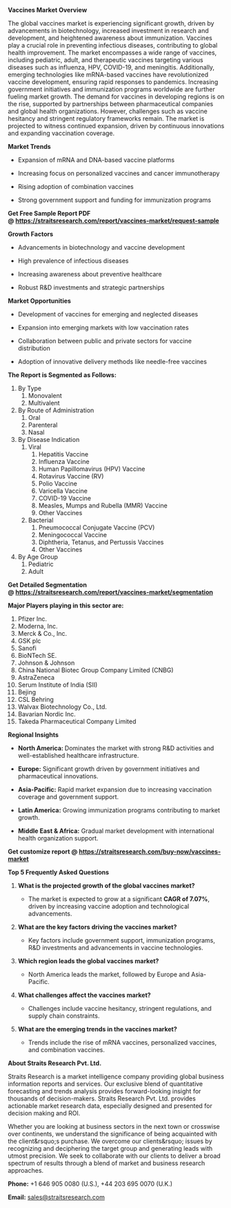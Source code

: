 <p><strong>Vaccines Market Overview</strong></p>
<p>The global vaccines market is experiencing significant growth, driven by advancements in biotechnology, increased investment in research and development, and heightened awareness about immunization. Vaccines play a crucial role in preventing infectious diseases, contributing to global health improvement. The market encompasses a wide range of vaccines, including pediatric, adult, and therapeutic vaccines targeting various diseases such as influenza, HPV, COVID-19, and meningitis. Additionally, emerging technologies like mRNA-based vaccines have revolutionized vaccine development, ensuring rapid responses to pandemics. Increasing government initiatives and immunization programs worldwide are further fueling market growth. The demand for vaccines in developing regions is on the rise, supported by partnerships between pharmaceutical companies and global health organizations. However, challenges such as vaccine hesitancy and stringent regulatory frameworks remain. The market is projected to witness continued expansion, driven by continuous innovations and expanding vaccination coverage.</p>
<p><strong>Market Trends</strong></p>
<ul>
<li>
<p>Expansion of mRNA and DNA-based vaccine platforms</p>
</li>
<li>
<p>Increasing focus on personalized vaccines and cancer immunotherapy</p>
</li>
<li>
<p>Rising adoption of combination vaccines</p>
</li>
<li>
<p>Strong government support and funding for immunization programs</p>
</li>
</ul>
<p><strong>Get Free Sample Report PDF @&nbsp;<a href=https://straitsresearch.com/report/vaccines-market/request-sample>https://straitsresearch.com/report/vaccines-market/request-sample</a>&nbsp;</strong></p>
<p><strong>Growth Factors</strong></p>
<ul>
<li>
<p>Advancements in biotechnology and vaccine development</p>
</li>
<li>
<p>High prevalence of infectious diseases</p>
</li>
<li>
<p>Increasing awareness about preventive healthcare</p>
</li>
<li>
<p>Robust R&amp;D investments and strategic partnerships</p>
</li>
</ul>
<p><strong>Market Opportunities</strong></p>
<ul>
<li>
<p>Development of vaccines for emerging and neglected diseases</p>
</li>
<li>
<p>Expansion into emerging markets with low vaccination rates</p>
</li>
<li>
<p>Collaboration between public and private sectors for vaccine distribution</p>
</li>
<li>
<p>Adoption of innovative delivery methods like needle-free vaccines</p>
</li>
</ul>
<p><strong>The Report is Segmented as Follows:</strong></p>
<ol>
<li>By Type
<ol>
<li>Monovalent</li>
<li>Multivalent</li>
</ol>
</li>
<li>By Route of Administration
<ol>
<li>Oral</li>
<li>Parenteral</li>
<li>Nasal</li>
</ol>
</li>
<li>By Disease Indication
<ol>
<li>Viral
<ol>
<li>Hepatitis Vaccine</li>
<li>Influenza Vaccine</li>
<li>Human Papillomavirus (HPV) Vaccine</li>
<li>Rotavirus Vaccine (RV)</li>
<li>Polio Vaccine</li>
<li>Varicella Vaccine</li>
<li>COVID-19 Vaccine</li>
<li>Measles, Mumps and Rubella (MMR) Vaccine</li>
<li>Other Vaccines</li>
</ol>
</li>
<li>Bacterial
<ol>
<li>Pneumococcal Conjugate Vaccine&nbsp;(PCV)</li>
<li>Meningococcal Vaccine</li>
<li>Diphtheria, Tetanus, and Pertussis Vaccines</li>
<li>Other Vaccines</li>
</ol>
</li>
</ol>
</li>
<li>By Age Group
<ol>
<li>Pediatric</li>
<li>Adult</li>
</ol>
</li>
</ol>
<p><strong>Get Detailed Segmentation @&nbsp;<a href=https://straitsresearch.com/report/vaccines-market/segmentation>https://straitsresearch.com/report/vaccines-market/segmentation</a>&nbsp;</strong></p>
<p><strong>Major Players playing in this sector are:</strong></p>
<ol>
<li>Pfizer Inc.</li>
<li>Moderna, Inc.</li>
<li>Merck &amp; Co., Inc.</li>
<li>GSK plc</li>
<li>Sanofi</li>
<li>BioNTech SE.&nbsp;</li>
<li>Johnson &amp; Johnson</li>
<li>China National Biotec Group Company Limited&nbsp;(CNBG)</li>
<li>AstraZeneca</li>
<li>Serum Institute of India (SII)</li>
<li>Bejing</li>
<li>CSL Behring</li>
<li>Walvax Biotechnology Co., Ltd.&nbsp;</li>
<li>Bavarian Nordic Inc.</li>
<li>Takeda Pharmaceutical Company Limited</li>
</ol>
<p><strong>Regional Insights</strong></p>
<ul>
<li>
<p><strong>North America: </strong>Dominates the market with strong R&amp;D activities and well-established healthcare infrastructure.</p>
</li>
<li>
<p><strong>Europe:</strong> Significant growth driven by government initiatives and pharmaceutical innovations.</p>
</li>
<li>
<p><strong>Asia-Pacific:</strong> Rapid market expansion due to increasing vaccination coverage and government support.</p>
</li>
<li>
<p><strong>Latin America:</strong> Growing immunization programs contributing to market growth.</p>
</li>
<li>
<p><strong>Middle East &amp; Africa:</strong> Gradual market development with international health organization support.</p>
</li>
</ul>
<p><strong>Get&nbsp;customize report @&nbsp;<a href=https://straitsresearch.com/buy-now/vaccines-market>https://straitsresearch.com/buy-now/vaccines-market</a>&nbsp;</strong></p>
<p><strong>Top 5 Frequently Asked Questions</strong></p>
<ol>
<li>
<p><strong>What is the projected growth of the global vaccines market?</strong></p>
<ul>
<li>
<p>The market is expected to grow at a significant <strong>CAGR of 7.07%</strong>, driven by increasing vaccine adoption and technological advancements.</p>
</li>
</ul>
</li>
<li>
<p><strong>What are the key factors driving the vaccines market?</strong></p>
<ul>
<li>
<p>Key factors include government support,&nbsp;immunization programs, R&amp;D investments and advancements in vaccine technologies.</p>
</li>
</ul>
</li>
<li>
<p><strong>Which region leads the global vaccines market?</strong></p>
<ul>
<li>
<p>North America leads the market, followed by Europe and Asia-Pacific.</p>
</li>
</ul>
</li>
<li>
<p><strong>What challenges affect the vaccines market?</strong></p>
<ul>
<li>
<p>Challenges include vaccine hesitancy, stringent regulations, and supply chain constraints.</p>
</li>
</ul>
</li>
<li>
<p><strong>What are the emerging trends in the vaccines market?</strong></p>
<ul>
<li>
<p>Trends include the rise of mRNA vaccines, personalized vaccines, and combination vaccines.</p>
</li>
</ul>
</li>
</ol>
<p><strong>About Straits Research Pvt. Ltd.</strong></p>
<p>Straits Research is a market intelligence company providing global business information reports and services. Our exclusive blend of quantitative forecasting and trends analysis provides forward-looking insight for thousands of decision-makers. Straits Research Pvt. Ltd. provides actionable market research data, especially designed and presented for decision making and ROI.</p>
<p>Whether you are looking at business sectors in the next town or crosswise over continents, we understand the significance of being acquainted with the client&amp;rsquo;s purchase. We overcome our clients&amp;rsquo; issues by recognizing and deciphering the target group and generating leads with utmost precision. We seek to collaborate with our clients to deliver a broad spectrum of results through a blend of market and business research approaches.</p>
<p><strong>Phone:</strong>&nbsp;+1 646 905 0080 (U.S.), +44 203 695 0070 (U.K.)</p>
<p><strong>Email:</strong> <a href=mailto:sales@straitsresearch.com>sales@straitsresearch.com</a></p>
